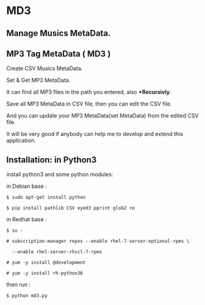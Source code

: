 # MD3

## Manage Musics MetaData.

## MP3 Tag MetaData ( **MD3** )

Create CSV Musics MetaData.

Set & Get MP3 MetaData.

It can find all MP3 files in the path you entered, also **+Recursivly**.

Save all MP3 MetaData in CSV file, then you can edit the CSV file.

And you can update your MP3 MetaData(set MetaData) from the edited CSV file.

It will be very good if anybody can help me to develop and extend this application.

## Installation: in Python3

install python3 and some python modules:

in Debian base :

    $ sudo apt-get install python

    $ pip install pathlib CSV eyed3 pprint glob2 re

in Redhat base :

    $ su -

    # subscription-manager repos --enable rhel-7-server-optional-rpms \

      --enable rhel-server-rhscl-7-rpms

    # yum -y install @development

    # yum -y install rh-python36

then run :

    $ python md3.py
